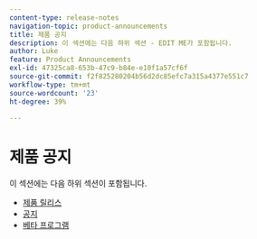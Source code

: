 ```yaml
---
content-type: release-notes
navigation-topic: product-announcements
title: 제품 공지
description: 이 섹션에는 다음 하위 섹션 - EDIT ME가 포함됩니다.
author: Luke
feature: Product Announcements
exl-id: 47325ca8-653b-47c9-b84e-e10f1a57cf6f
source-git-commit: f2f825280204b56d2dc85efc7a315a4377e551c7
workflow-type: tm+mt
source-wordcount: '23'
ht-degree: 39%

---
```


# 제품 공지

이 섹션에는 다음 하위 섹션이 포함됩니다.

* [제품 릴리스](../product-announcements/product-releases/product-releases.md)
* [공지](../product-announcements/announcements/announcements.md)
* [베타 프로그램](../product-announcements/betas/betas.md)
